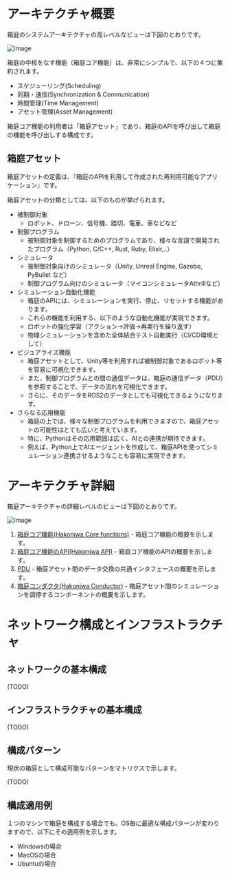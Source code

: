 # アーキテクチャ概要

箱庭のシステムアーキテクチャの高レベルなビューは下図のとおりです。

![image](https://github.com/toppers/hakoniwa-document/assets/164193/9f6206c8-fbaa-41f2-8938-f9fe544c0958)

箱庭の中核をなす機能（箱庭コア機能）は、非常にシンプルで、以下の４つに集約されます。

* スケジューリング(Scheduling)
* 同期・通信(Synchronization & Communication)
* 時間管理(Time Management)
* アセット管理(Asset Management)

箱庭コア機能の利用者は「箱庭アセット」であり、箱庭のAPIを呼び出して箱庭の機能を呼び出しする構成です。

## 箱庭アセット

箱庭アセットの定義は、『箱庭のAPIを利用して作成された再利用可能なアプリケーション』です。

箱庭アセットの分類としては、以下のものが挙げられます。

* 被制御対象
  * ロボット、ドローン、信号機、踏切、電車、車などなど
* 制御プログラム
  * 被制御対象を制御するためのプログラムであり、様々な言語で開発されたプログラム（Python, C/C++, Rust, Ruby, Elixir,..）
* シミュレータ
  * 被制御対象向けのシミュレータ（Unity, Unreal Engine, Gazebo, PyBullet など）
  * 制御プログラム向けのシミュレータ（マイコンシミュレータAthrillなど）
* シミュレーション自動化機能
  * 箱庭のAPIには、シミュレーションを実行、停止、リセットする機能があります。
  * これらの機能を利用する、以下のような自動化機能が実現できます。
  * ロボットの強化学習（アクション→評価→再実行を繰り返す）
  * 物理シミュレーションを含めた全体結合テスト自動実行（CI/CD環境として）
* ビジュアライズ機能
  * 箱庭アセットとして、Unity等を利用すれば被制御対象であるロボット等を容易に可視化できます。
  * また、制御プログラムとの間の通信データは、箱庭の通信データ（PDU）を参照することで、データの流れを可視化できます。
  * さらに、そのデータをROS2のデータとしても可視化できるようになります。
* さらなる応用機能
  * 箱庭の上では、様々な制御プログラムを利用できますので、箱庭アセットの可能性はとても広いと考えています。
  * 特に、Pythonはその応用範囲は広く、AIとの連携が期待できます。
  * 例えば、Python上でAIエージェントを作成して、箱庭APIを使ってシミュレーション連携させるようなことも容易に実現できます。

# アーキテクチャ詳細

箱庭アーキテクチャの詳細レベルのビューは下図のとおりです。

![image](https://github.com/toppers/hakoniwa-document/assets/164193/1729d782-791d-4b37-9b63-67bf304a4141)

1. [箱庭コア機能(Hakoniwa Core functions)](https://github.com/toppers/hakoniwa-document/blob/main/architecture/README-core.md) - 箱庭コア機能の概要を示します。
2. [箱庭コア機能のAPI(Hakoniwa API)](https://github.com/toppers/hakoniwa-document/blob/main/architecture/README-api.md) - 箱庭コア機能のAPIの概要を示します。
3. [PDU](https://github.com/toppers/hakoniwa-document/blob/main/architecture/README-pdu.md) - 箱庭アセット間のデータ交換の共通インタフェースの概要を示します。
4. [箱庭コンダクタ(Hakoniwa Conductor)](https://github.com/toppers/hakoniwa-document/blob/main/architecture/README-conductor.md) - 箱庭アセット間のシミュレーションを調停するコンポーネントの概要を示します。

# ネットワーク構成とインフラストラクチャ

## ネットワークの基本構成

(TODO)

## インフラストラクチャの基本構成

(TODO)

## 構成パターン

現状の箱庭として構成可能なパターンをマトリクスで示します。

(TODO)

## 構成適用例

１つのマシンで箱庭を構成する場合でも、OS毎に最適な構成パターンが変わりますので、以下にその適用例を示します。

* Windowsの場合
* MacOSの場合
* Ubuntuの場合
